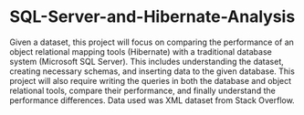 # SQL-Server-and-Hibernate-Analysis

Given a dataset, this project will focus on comparing the performance of an object relational mapping tools (Hibernate) with a traditional database system (Microsoft SQL Server). This includes understanding the dataset, creating necessary schemas, and inserting data to the given database. This project will also require writing the queries in both the database and object relational tools, compare their performance, and finally understand the performance differences. Data used was XML dataset from Stack Overflow.
